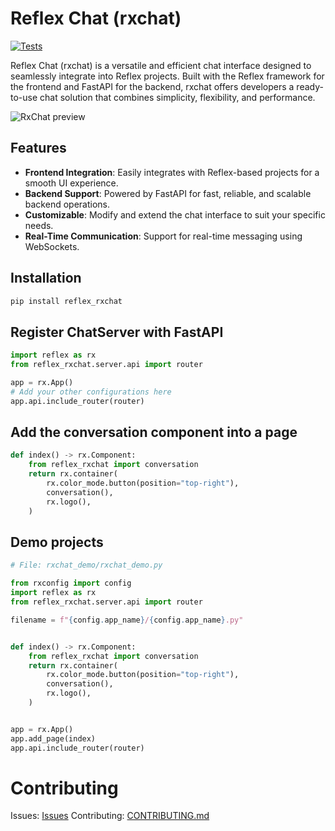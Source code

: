 # Reflex Chat (rxchat)
[![Tests](https://github.com/albertsola/rxchat/actions/workflows/tests.yml/badge.svg)](https://github.com/albertsola/rxchat/actions/workflows/tests.yml)

Reflex Chat (rxchat) is a versatile and efficient chat interface designed to seamlessly integrate into Reflex projects. Built with the Reflex framework for the frontend and FastAPI for the backend, rxchat offers developers a ready-to-use chat solution that combines simplicity, flexibility, and performance.

![RxChat preview](preview.png "RxChat preview")

## Features

- **Frontend Integration**: Easily integrates with Reflex-based projects for a smooth UI experience.
- **Backend Support**: Powered by FastAPI for fast, reliable, and scalable backend operations.
- **Customizable**: Modify and extend the chat interface to suit your specific needs.
- **Real-Time Communication**: Support for real-time messaging using WebSockets.

## Installation

```bash
pip install reflex_rxchat
```

## Register ChatServer with FastAPI

```python
import reflex as rx
from reflex_rxchat.server.api import router

app = rx.App()
# Add your other configurations here
app.api.include_router(router)
```

## Add the conversation component into a page

```python
def index() -> rx.Component:
    from reflex_rxchat import conversation
    return rx.container(
        rx.color_mode.button(position="top-right"),
        conversation(),
        rx.logo(),
    )
```

## Demo projects

```python
# File: rxchat_demo/rxchat_demo.py

from rxconfig import config
import reflex as rx
from reflex_rxchat.server.api import router

filename = f"{config.app_name}/{config.app_name}.py"


def index() -> rx.Component:
    from reflex_rxchat import conversation
    return rx.container(
        rx.color_mode.button(position="top-right"),
        conversation(),
        rx.logo(),
    )


app = rx.App()
app.add_page(index)
app.api.include_router(router)
```

# Contributing

Issues: [Issues](https://github.com/albertsola/rxchat/issues)
Contributing: [CONTRIBUTING.md](https://github.com/albertsola/rxchat/blob/main/CONTRIBUTING.md)
